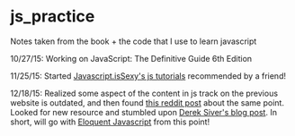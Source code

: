 # js_practice
Notes taken from the book + the code that I use to learn javascript

10/27/15: 
Working on JavaScript: The Definitive Guide 6th Edition

11/25/15: 
Started [Javascript.isSexy's js tutorials](http://javascriptissexy.com/how-to-learn-javascript-properly/) recommended by a friend!

12/18/15: 
Realized some aspect of the content in js track on the previous website is outdated, and then found [this reddit post](https://www.reddit.com/r/learnjavascript/comments/34zr9u/dated_material_in_beginning_javascript_4th_edition/) about the same point. Looked for new resource and stumbled upon [Derek Siver's blog post](https://sivers.org/learn-js). 
In short, will go with [Eloquent Javascript](http://eloquentjavascript.net/) from this point!

